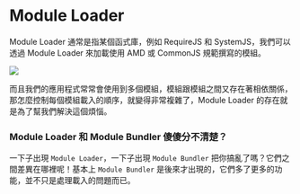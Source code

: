 # Module Loader

Module Loader 通常是指某個函式庫，例如 RequireJS 和 SystemJS，我們可以透過 Module Loader 來加載使用 AMD 或 CommonJS 規範撰寫的模組。

![](https://requirejs.org/i/logo.png)

而且我們的應用程式常常會使用到多個模組，模組跟模組之間又存在著相依關係，那怎麼控制每個模組載入的順序，就變得非常複雜了，Module Loader 的存在就是為了幫我們解決這個煩惱。

### Module Loader 和 Module Bundler 傻傻分不清楚？

一下子出現 `Module Loader`，一下子出現 `Module Bundler` 把你搞亂了嗎？它們之間差異在哪裡呢！基本上 `Module Bundler` 是後來才出現的，它們多了更多的功能，並不只是處理載入的問題而已。

<!-- - [What is difference between Module Loader and Module Bundler in JavaScript?](https://stackoverflow.com/questions/38864933/what-is-difference-between-module-loader-and-module-bundler-in-javascript) -->
